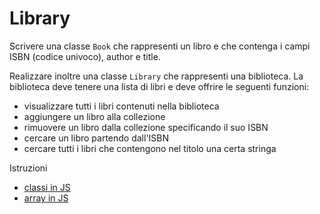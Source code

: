 # Library

Scrivere una classe `Book` che rappresenti un libro e che contenga i campi ISBN (codice univoco), author e title.

Realizzare inoltre una classe `Library` che rappresenti una biblioteca. La biblioteca deve tenere una lista di libri e deve offrire le seguenti funzioni:

* visualizzare tutti i libri contenuti nella biblioteca
* aggiungere un libro alla collezione
* rimuovere un libro dalla collezione specificando il suo ISBN
* cercare un libro partendo dall'ISBN
* cercare tutti i libri che contengono nel titolo una certa stringa

Istruzioni

* [classi in JS](https://www.w3schools.com/js/js_classes.asp)
* [array in JS](https://www.w3schools.com/js/js_arrays.asp)
